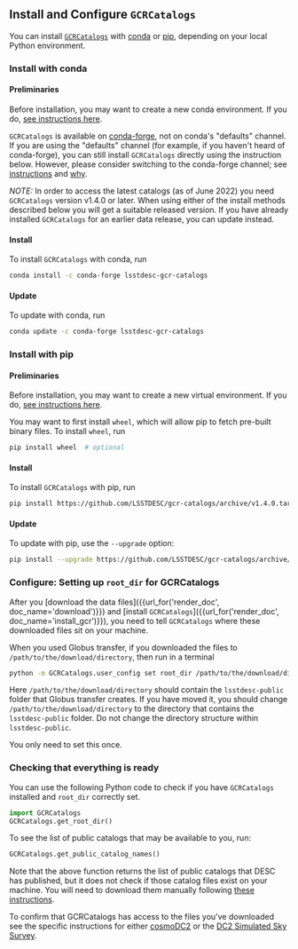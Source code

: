 ## Install and Configure `GCRCatalogs`

You can install [`GCRCatalogs`](https://github.com/LSSTDESC/gcr-catalogs) with [conda](https://docs.conda.io/) or [pip](https://pip.pypa.io/),
depending on your local Python environment.

### Install with conda

#### Preliminaries

Before installation, you may want to create a new conda environment.
If you do,
[see instructions here](https://docs.conda.io/projects/conda/en/latest/user-guide/tasks/manage-environments.html).

`GCRCatalogs` is available on [conda-forge](https://conda-forge.org/), not on conda's "defaults" channel.
If you are using the "defaults" channel (for example, if you haven't heard of conda-forge),
you can still install `GCRCatalogs` directly using the instruction below.
However, please consider switching to the conda-forge channel;
see [instructions](https://conda-forge.org/docs/user/introduction.html#how-can-i-install-packages-from-conda-forge)
and [why](https://conda-forge.org/docs/user/tipsandtricks.html#using-multiple-channels).

*NOTE:* In order to access the latest catalogs (as of June 2022) you need `GCRCatalogs`
version v1.4.0 or later. When using either of the install methods described below you will get a suitable released version. If you have already installed `GCRCatalogs` for an earlier
data release, you can update instead.

#### Install

To install `GCRCatalogs` with conda, run

```bash
conda install -c conda-forge lsstdesc-gcr-catalogs
```

#### Update

To update with conda, run

```bash
conda update -c conda-forge lsstdesc-gcr-catalogs
```

### Install with pip

#### Preliminaries

Before installation, you may want to create a new virtual environment.
If you do,
[see instructions here](https://packaging.python.org/guides/installing-using-pip-and-virtual-environments/#creating-a-virtual-environment).

You may want to first install `wheel`,
which will allow pip to fetch pre-built binary files.
To install `wheel`, run

```bash
pip install wheel  # optional
```

#### Install

To install `GCRCatalogs` with pip, run

```bash
pip install https://github.com/LSSTDESC/gcr-catalogs/archive/v1.4.0.tar.gz#egg=GCRCatalogs[full]
```

#### Update

To update with pip, use the `--upgrade` option:

```bash
pip install --upgrade https://github.com/LSSTDESC/gcr-catalogs/archive/v1.4.0.tar.gz#egg=GCRCatalogs[full]
```

### Configure: Setting up `root_dir` for GCRCatalogs

After you [download the data files]({{url_for('render_doc', doc_name='download')}}) and [install `GCRCatalogs`]({{url_for('render_doc', doc_name='install_gcr')}}),
you need to tell `GCRCatalogs` where these downloaded files sit on your machine.

When you used Globus transfer, if you downloaded the files to `/path/to/the/download/directory`, then run in a terminal

```bash
python -m GCRCatalogs.user_config set root_dir /path/to/the/download/directory
```

Here `/path/to/the/download/directory` should contain the `lsstdesc-public` folder that Globus transfer creates.
If you have moved it, you should change `/path/to/the/download/directory` to the directory that contains the `lsstdesc-public` folder.
Do not change the directory structure within `lsstdesc-public`.

You only need to set this once.

### Checking that everything is ready

You can use the following Python code to check if you have `GCRCatalogs` installed and `root_dir` correctly set.

```python
import GCRCatalogs
GCRCatalogs.get_root_dir()
```

To see the list of public catalogs that may be available to you, run:

```python
GCRCatalogs.get_public_catalog_names()
```

Note that the above function returns the list of public catalogs that DESC has published,
but it does not check if those catalog files exist on your machine.
You will need to download them manually following [these instructions](download).

To confirm that GCRCatalogs has access to the files you've downloaded see the specific instructions for either [cosmoDC2](cosmodc2) or the [DC2 Simulated Sky Survey](dc2_sim_sky_survey).
